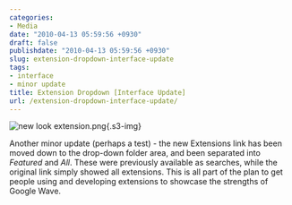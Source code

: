 ```yaml
---
categories:
- Media
date: "2010-04-13 05:59:56 +0930"
draft: false
publishdate: "2010-04-13 05:59:56 +0930"
slug: extension-dropdown-interface-update
tags:
- interface
- minor update
title: Extension Dropdown [Interface Update]
url: /extension-dropdown-interface-update/
---
```

![new look
extension.png](https://turbo.geekorium.com.au/images/new%20look%20extension.png){.s3-img}

Another minor update (perhaps a test) - the new Extensions link has been
moved down to the drop-down folder area, and been separated into
*Featured* and *All*. These were previously available as searches, while
the original link simply showed all extensions. This is all part of the
plan to get people using and developing extensions to showcase the
strengths of Google Wave.